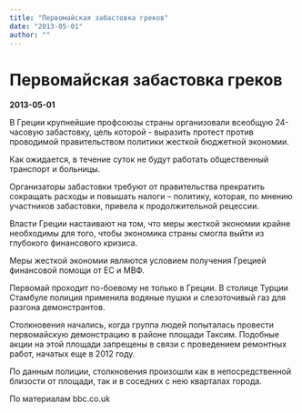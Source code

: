 ```yaml
---
title: "Первомайская забастовка греков"
date: "2013-05-01"
author: ""
---
```


# Первомайская забастовка греков

**2013-05-01** 

В Греции крупнейшие профсоюзы страны организовали всеобщую 24-часовую забастовку, цель которой - выразить протест против проводимой правительством политики жесткой бюджетной экономии.



Как ожидается, в течение суток не будут работать общественный транспорт и больницы.



Организаторы забастовки требуют от правительства прекратить сокращать расходы и повышать налоги – политику, которая, по мнению участников забастовки, привела к продолжительной рецессии.



Власти Греции настаивают на том, что меры жесткой экономии крайне необходимы для того, чтобы экономика страны смогла выйти из глубокого финансового кризиса.



Меры жесткой экономии являются условием получения Грецией финансовой помощи от ЕС и МВФ.



Первомай проходит по-боевому не только в Греции. В столице Турции Стамбуле полиция применила водяные пушки и слезоточивый газ для разгона демонстрантов.



Столкновения начались, когда группа людей попыталась провести первомайскую демонстрацию в районе площади Таксим. Подобные акции на этой площади запрещены в связи с проведением ремонтных работ, начатых еще в 2012 году.



По данным полиции, столкновения произошли как в непосредственной близости от площади, так и в соседних с нею кварталах города.



По материалам bbc.co.uk